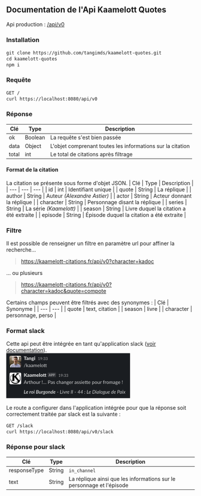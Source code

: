 ## Documentation de l'Api Kaamelott Quotes
Api production : [/api/v0](https://kaamelott-citations.fr/api/v0)


### Installation
```shell
git clone https://github.com/tangimds/kaamelott-quotes.git
cd kaamelott-quotes
npm i
```

### Requête
```
GET /
curl https://localhost:8080/api/v0
```
### Réponse
| Clé | Type | Description |
| --- | --- | --- |
| ok | Boolean | La requête s'est bien passée |
| data | Object | L'objet comprenant toutes les informations sur la citation |
| total | int | Le total de citations après filtrage |

#### Format de la citation
La citation se présente sous forme d'objet JSON.
| Clé | Type | Description |
| --- | --- | --- |
| id | int | Identifiant unique |
| quote | String | La réplique |
| author | String | Auteur _(Alexandre Astier)_ |
| actor | String | Acteur donnant la réplique |
| character | String | Personnage disant la réplique |
| series | String | La série _(Kaamelott)_ |
| season | String | Livre duquel la citation a été extraite |
| episode | String | Épisode duquel la citation a été extraite |

### Filtre
Il est possible de renseigner un filtre en paramètre url pour affiner la recherche...
> https://kaamelott-citations.fr/api/v0?character=kadoc

... ou plusieurs
> https://kaamelott-citations.fr/api/v0?character=kadoc&quote=compote

Certains champs peuvent être filtrés avec des synonymes :
| Clé | Synonyme |
| --- | --- |
| quote | text, citation |
| season | livre |
| character | personnage, perso |

### Format slack
Cette api peut être intégrée en tant qu'application slack ([voir documentation](https://api.slack.com/interactivity/slash-commands)).  
<img src="/assets/slack-response.png" alt="slack" height="120"/>

Le route a configurer dans l'application intégrée pour que la réponse soit correctement traitée par slack est la suivante : 

```
GET /slack
curl https://localhost:8080/api/v0/slack
```
### Réponse pour slack
| Clé | Type | Description |
| --- | --- | --- |
| responseType | String | `in_channel` |
| text | String | La réplique ainsi que les informations sur le personnage et l'épisode |

